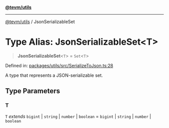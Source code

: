 [**@tevm/utils**](../README.md)

***

[@tevm/utils](../globals.md) / JsonSerializableSet

# Type Alias: JsonSerializableSet\<T\>

> **JsonSerializableSet**\<`T`\> = `Set`\<`T`\>

Defined in: [packages/utils/src/SerializeToJson.ts:28](https://github.com/evmts/tevm-monorepo/blob/main/packages/utils/src/SerializeToJson.ts#L28)

A type that represents a JSON-serializable set.

## Type Parameters

### T

`T` *extends* `bigint` \| `string` \| `number` \| `boolean` = `bigint` \| `string` \| `number` \| `boolean`
